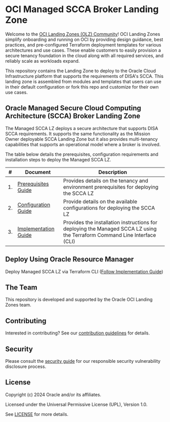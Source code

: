 # OCI Managed SCCA Broker Landing Zone

Welcome to the [OCI Landing Zones (OLZ) Community](https://github.com/oci-landing-zones)!
OCI Landing Zones simplify onboarding and running on OCI by providing design guidance, best practices, and pre-configured Terraform deployment templates for various architectures and use cases.
These enable customers to easily provision a secure tenancy foundation in the cloud along with all required services, and reliably scale as workloads expand.

This repository contains the Landing Zone to deploy to the Oracle Cloud Infrastructure platform that supports the requirements of DISA's SCCA.
This landing zone is assembled from modules and templates that users can use in their default configuration or fork this repo and customize for their own use cases.

## Oracle Managed Secure Cloud Computing Architecture (SCCA) Broker Landing Zone

The Managed SCCA LZ deploys a secure architecture that supports DISA SCCA requirements.
It supports the same functionality as the Mission Owner deployable SCCA Landing Zone but it also provides multi-tenancy capabilities that supports an operational model where a broker is involved.

The table below details the prerequisites, configuration requirements and 
installation steps to deploy the Managed SCCA LZ.  

|#|Document       |Description|
|-|---------------|-----------|
|1.|[Prerequisites Guide](./official_documentation/PREREQUISITES.md) | Provides details on the tenancy and environment prerequisites for deploying the SCCA LZ |
|2.| [Configuration Guide](./official_documentation/CONFIGURATION-GUIDE.md) | Provide details on the available configurations for deploying the SCCA LZ|
|3.| [Implementation Guide](./official_documentation/IMPLEMENTATION-GUIDE.md) | Provides the installation instructions for deploying the Managed SCCA LZ using the Terraform Command Line Interface (CLI)|

## Deploy Using Oracle Resource Manager

Deploy Managed SCCA LZ via Terraform CLI ([Follow Implementation Guide](./official_documentation/IMPLEMENTATION-GUIDE.md))

## The Team

This repository is developed and supported by the Oracle OCI Landing Zones team.

## Contributing

Interested in contributing? See our [contribution guidelines](./CONTRIBUTING.md) for details.

## Security

Please consult the [security guide](./SECURITY.md) for our responsible security vulnerability disclosure process.

## License

Copyright (c) 2024 Oracle and/or its affiliates.

Licensed under the Universal Permissive License (UPL), Version 1.0.

See [LICENSE](./LICENSE.txt) for more details.
